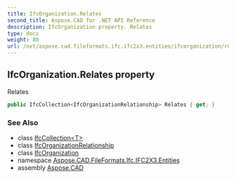 ```yaml
---
title: IfcOrganization.Relates
second_title: Aspose.CAD for .NET API Reference
description: IfcOrganization property. Relates
type: docs
weight: 80
url: /net/aspose.cad.fileformats.ifc.ifc2x3.entities/ifcorganization/relates/
---
```

## IfcOrganization.Relates property

Relates

```csharp
public IfcCollection<IfcOrganizationRelationship> Relates { get; }
```

### See Also

* class [IfcCollection&lt;T&gt;](../../../aspose.cad.fileformats.ifc/ifccollection-1/)
* class [IfcOrganizationRelationship](../../ifcorganizationrelationship/)
* class [IfcOrganization](../)
* namespace [Aspose.CAD.FileFormats.Ifc.IFC2X3.Entities](../../ifcorganization/)
* assembly [Aspose.CAD](../../../)


